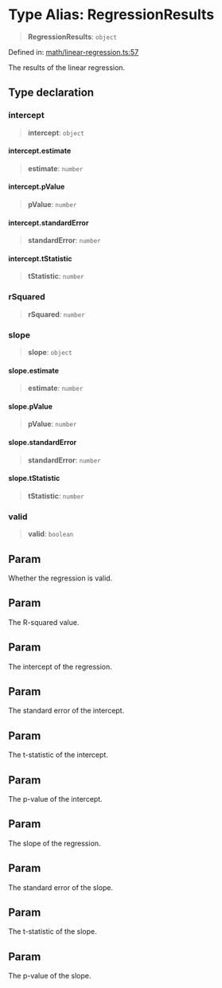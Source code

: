 # Type Alias: RegressionResults

> **RegressionResults**: `object`

Defined in: [math/linear-regression.ts:57](https://github.com/GeoDaCenter/openassistant/blob/2a93b5036fdb3a9355cf5403bdecfb2525f1d8b3/packages/echarts/src/math/linear-regression.ts#L57)

The results of the linear regression.

## Type declaration

### intercept

> **intercept**: `object`

#### intercept.estimate

> **estimate**: `number`

#### intercept.pValue

> **pValue**: `number`

#### intercept.standardError

> **standardError**: `number`

#### intercept.tStatistic

> **tStatistic**: `number`

### rSquared

> **rSquared**: `number`

### slope

> **slope**: `object`

#### slope.estimate

> **estimate**: `number`

#### slope.pValue

> **pValue**: `number`

#### slope.standardError

> **standardError**: `number`

#### slope.tStatistic

> **tStatistic**: `number`

### valid

> **valid**: `boolean`

## Param

Whether the regression is valid.

## Param

The R-squared value.

## Param

The intercept of the regression.

## Param

The standard error of the intercept.

## Param

The t-statistic of the intercept.

## Param

The p-value of the intercept.

## Param

The slope of the regression.

## Param

The standard error of the slope.

## Param

The t-statistic of the slope.

## Param

The p-value of the slope.
